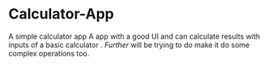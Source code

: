 # Calculator-App
A simple calculator app
A app with a good UI and can calculate results with inputs of a basic calculator .
*Further* will be trying to do make it do some complex operations too. 
